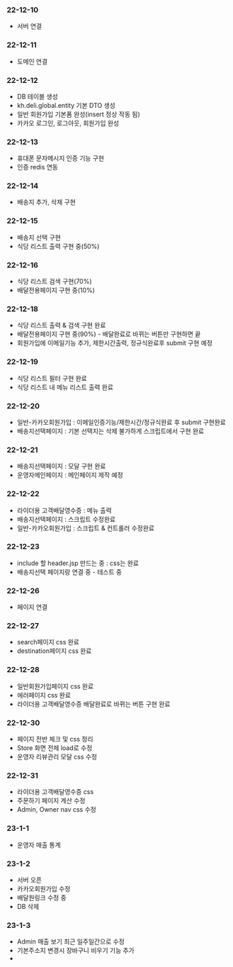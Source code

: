### 22-12-10
- 서버 연결
### 22-12-11
- 도메인 연결
### 22-12-12
- DB 테이블 생성
- kh.deli.global.entity 기본 DTO 생성
- 일반 회원가입 기본폼 완성(insert 정상 작동 됨)
- 카카오 로그인, 로그아웃, 회원가입 완성
### 22-12-13
- 휴대폰 문자메시지 인증 기능 구현
- 인증 redis 연동
### 22-12-14
- 배송지 추가, 삭제 구현
### 22-12-15
- 배송지 선택 구현
- 식당 리스트 출력 구현 중(50%)
### 22-12-16
- 식당 리스트 검색 구현(70%)
- 배달전용페이지 구현 중(10%)
### 22-12-18
- 식당 리스트 출력 & 검색 구현 완료
- 배달전용페이지 구현 중(90%) - 배달완료로 바뀌는 버튼만 구현하면 끝
- 회원가입에 이메일기능 추가, 제한시간출력, 정규식완료후 submit 구현 예정
### 22-12-19
- 식당 리스트 필터 구현 완료
- 식당 리스트 내 메뉴 리스트 출력 완료
### 22-12-20
- 일반-카카오회원가입 : 이메일인증기능/제한시간/정규식완료 후 submit 구현완료
- 배송지선택페이지 : 기본 선택지는 삭제 불가하게 스크립트에서 구현 완료
### 22-12-21
- 배송지선택페이지 : 모달 구현 완료
- 운영자메인페이지 : 메인페이지 제작 예정
### 22-12-22
- 라이더용 고객배달영수증 : 메뉴 출력
- 배송지선택페이지 : 스크립트 수정완료
- 일반-카카오회원가입 : 스크립트 & 컨트롤러 수정완료
### 22-12-23
- include 할 header.jsp 만드는 중 : css는 완료
- 배송지선택 페이지랑 연결 중 - 테스트 중
### 22-12-26
- 페이지 연결
### 22-12-27
- search페이지 css 완료
- destination페이지 css 완료
### 22-12-28
- 일반회원가입페이지 css 완료
- 에러페이지 css 완료
- 라이더용 고객배달영수증 배달완료로 바뀌는 버튼 구현 완료
### 22-12-30
- 페이지 전반 체크 및 css 정리
- Store 화면 전체 load로 수정
- 운영자 리뷰관리 모달 css 수정
### 22-12-31
- 라이더용 고객배달영수증 css
- 주문하기 페이지 계산 수정
- Admin, Owner nav css 수정
### 23-1-1
- 운영자 매출 통계
### 23-1-2
- 서버 오픈
- 카카오회원가입 수정
- 배달원링크 수정 중
- DB 삭제
### 23-1-3
- Admin 매출 보기 최근 일주일간으로 수정
- 기본주소지 변경시 장바구니 비우기 기능 추가
- 